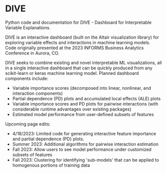 # DIVE
Python code and documentation for DIVE - Dashboard for Interpretable Variable Explanations.

DIVE is an interactive dashboard (built on the Altair visualization library) for exploring variable effects and interactions in machine learning models. Code originally presented at the 2023 INFORMS Business Analytics Conference in Aurora, CO.

DIVE seeks to combine existing and novel interpretable ML visualizations, all in a single interactive dashboard that can be quickly produced from any scikit-learn or keras machine learning model. Planned dashboard components include:
 - Variable importance scores (decomposed into linear, nonlinear, and interaction components)
 - Partial dependence (PD) plots and accumulated local effects (ALE) plots
 - Variable importance scores and PD plots for pairwise interactions (with considerable runtime advantages over existing packages)
 - Estimated model performance from user-defined subsets of features

Upcoming page edits:
 - 4/18/2023: Limited code for generating interactive feature importance and partial dependence (PD) plots.
 - Summer 2023: Additional algorithms for pairwise interaction estimation
 - Fall 2023: Allow users to see model performance under customized subsets of features
 - Fall 2023: Clustering for identifying 'sub-models' that can be applied to homogenous portions of training data
